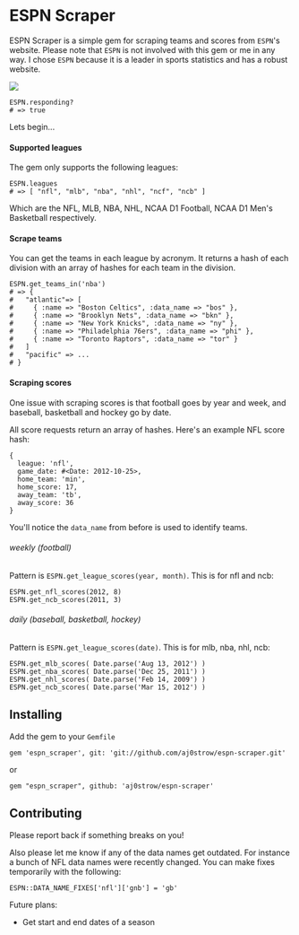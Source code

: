 # ESPN Scraper

ESPN Scraper is a simple gem for scraping teams and scores from `ESPN`'s website. Please note that `ESPN` is not involved with this gem or me in any way. I chose `ESPN` because it is a leader in sports statistics and has a robust website. 

![](https://fbcdn-sphotos-e-a.akamaihd.net/hphotos-ak-prn1/72415_10151558558197269_312200662_n.jpg)

```
ESPN.responding?
# => true
```

Lets begin...

#### Supported leagues

The gem only supports the following leagues:

```
ESPN.leagues
# => [ "nfl", "mlb", "nba", "nhl", "ncf", "ncb" ]
```

Which are the NFL, MLB, NBA, NHL, NCAA D1 Football, NCAA D1 Men's Basketball respectively.

#### Scrape teams

You can get the teams in each league by acronym. It returns a hash of each division with an array of hashes for each team in the division.

```
ESPN.get_teams_in('nba')
# => {
#   "atlantic"=> [ 
#     { :name => "Boston Celtics", :data_name => "bos" },  
#     { :name => "Brooklyn Nets", :data_name => "bkn" }, 
#     { :name => "New York Knicks", :data_name => "ny" }, 
#     { :name => "Philadelphia 76ers", :data_name => "phi" }, 
#     { :name => "Toronto Raptors", :data_name => "tor" }
#   ]
#   "pacific" => ...
# }
```

#### Scraping scores

One issue with scraping scores is that football goes by year and week, and baseball, basketball and hockey go by date.

All score requests return an array of hashes. Here's an example NFL score hash:

```
{
  league: 'nfl',
  game_date: #<Date: 2012-10-25>,
  home_team: 'min',
  home_score: 17,
  away_team: 'tb',
  away_score: 36
}
```

You'll notice the `data_name` from before is used to identify teams. 

###### weekly (football)

Pattern is `ESPN.get_league_scores(year, month)`. This is for nfl and ncb:

```
ESPN.get_nfl_scores(2012, 8)
ESPN.get_ncb_scores(2011, 3)
```

###### daily (baseball, basketball, hockey)

Pattern is `ESPN.get_league_scores(date)`. This is for mlb, nba, nhl, ncb:

```
ESPN.get_mlb_scores( Date.parse('Aug 13, 2012') )
ESPN.get_nba_scores( Date.parse('Dec 25, 2011') )
ESPN.get_nhl_scores( Date.parse('Feb 14, 2009') )
ESPN.get_ncb_scores( Date.parse('Mar 15, 2012') )
```

## Installing

Add the gem to your `Gemfile`

```
gem 'espn_scraper', git: 'git://github.com/aj0strow/espn-scraper.git'
```

or

```
gem "espn_scraper", github: 'aj0strow/espn-scraper'
```

## Contributing

Please report back if something breaks on you! 

Also please let me know if any of the data names get outdated. For instance a bunch of NFL data names were recently changed. You can make fixes temporarily with the following:

```
ESPN::DATA_NAME_FIXES['nfl']['gnb'] = 'gb'
```

Future plans:
- Get start and end dates of a season




